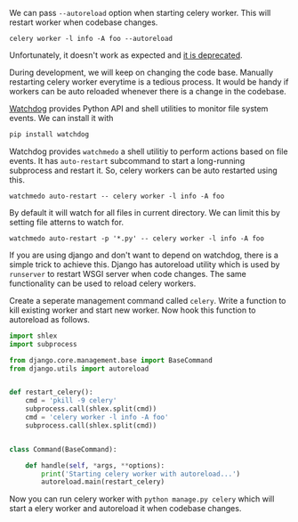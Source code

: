 <!--
.. title: How To Auto Reload Celery Workers In Development?
.. slug: how-to-auto-reload-celery-workers-in-development
.. date: 2017-05-07 04:22:47 UTC
.. tags: celery, automation
.. category: programming, python
.. link:
.. description: How to automaically reload celery workers in development environment.
.. type: text
-->

We can pass `--autoreload` option when starting celery worker. This will restart worker when codebase changes.

```shell
celery worker -l info -A foo --autoreload
```

Unfortunately, it doesn't work as expected and [it is deprecated](https://github.com/celery/celery/issues/1658).

During development, we will keep on changing the code base. Manually restarting  celery worker everytime is a tedious process. It would be handy if workers can be auto reloaded whenever there is a change in the codebase.

[Watchdog](https://pypi.python.org/pypi/watchdog) provides Python API and shell utilities to monitor file system events. We can install it with

```sh
pip install watchdog
```

Watchdog provides `watchmedo` a shell utilitiy to perform actions based on file events. It has `auto-restart` subcommand to start a long-running subprocess and restart it. So, celery workers can be auto restarted using this.

```shell
watchmedo auto-restart -- celery worker -l info -A foo
```

By default it will watch for all files in current directory. We can limit this by setting file atterns to watch for.

```shell
watchmedo auto-restart -p '*.py' -- celery worker -l info -A foo
```

If you are using django and don't want to depend on watchdog, there is a simple trick to achieve this. Django has autoreload utility which is used by `runserver` to restart WSGI server when code changes. The same functionality can be used to reload celery workers.

Create a seperate management command called `celery`. Write a function to kill existing worker and start new worker. Now hook this function to autoreload as follows.

```python
import shlex
import subprocess

from django.core.management.base import BaseCommand
from django.utils import autoreload


def restart_celery():
    cmd = 'pkill -9 celery'
    subprocess.call(shlex.split(cmd))
    cmd = 'celery worker -l info -A foo'
    subprocess.call(shlex.split(cmd))


class Command(BaseCommand):

    def handle(self, *args, **options):
        print('Starting celery worker with autoreload...')
        autoreload.main(restart_celery)
```

Now you can run celery worker with `python manage.py celery` which will start a elery worker and autoreload it when codebase changes.
